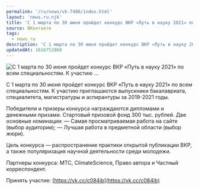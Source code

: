 ```yaml
---
permalink: '/ru/news/vk-7486/index.html'
layout: 'news.ru.njk'
title: 'С 1 марта по 30 июня пройдет конкурс ВКР «Путь в науку 2021» по всем специальностям. К участию …'
source: ВКонтакте
tags:
  - news_ru
description: 'С 1 марта по 30 июня пройдет конкурс ВКР «Путь в науку 2021» по всем специальностям. К участию …'
updatedAt: 1616752860
---
```

![С 1 марта по 30 июня пройдет конкурс ВКР «Путь в науку 2021» по всем специальностям. К участию …](https://sun9-41.userapi.com/sun9-22/impg/n9v9DY5CeQaG5Q5jmHQN0y16JfQND-LIRNIbvw/oQUJCpht-ew.jpg?size=1280x719&quality=96&sign=623094b1db05a6baf6a41670a88ee399&c_uniq_tag=7aQGlC1ZQBWUU-tYSd_k5MUDR29m0vNpRlWCPZA2JMg&type=album)

С 1 марта по 30 июня пройдет конкурс ВКР «Путь в науку 2021» по всем специальностям. К участию приглашаются выпускники бакалавриата, специалитета, магистратуры и аспирантуры за 2019-2021 годы.

Победители и призеры конкурса награждаются дипломами и денежными призами. Стартовый призовой фонд 300 тыс. рублей. Две основные номинации:
— Самая просматриваемая работа на сайте (выбор аудитории);
— Лучшая работа в предметной области (выбор жюри).

Цель конкурса — распространение практики открытой публикации ВКР, а также популяризация научной деятельности среди молодежи.

Партнеры конкурса: МТС, ClimateScience, Право автора и Частный корреспондент.

Принять участие: [https://vk.cc/c084ib](https://vk.cc/c084ib)

